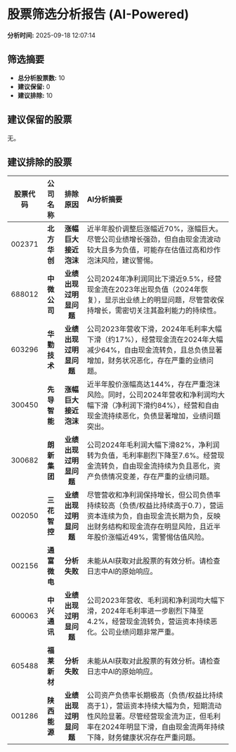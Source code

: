 # 股票筛选分析报告 (AI-Powered)

**分析时间:** 2025-09-18 12:07:14

## 筛选摘要

- **总分析股票数:** 10
- **建议保留:** 0
- **建议排除:** 10

## 建议保留的股票

无。


## 建议排除的股票

| 股票代码 | 公司名称 | 排除原因 | AI分析摘要 |
|:---:|:---:|:---:|:---|
| 002371 | **北方华创** | **涨幅巨大接近泡沫** | 近半年股价调整后涨幅近70%，涨幅巨大。尽管公司业绩增长强劲，但自由现金流波动较大且多为负值，可能存在估值过高和炒作泡沫风险，建议警惕。 |
| 688012 | **中微公司** | **业绩出现过明显问题** | 公司2024年净利润同比下滑近9.5%，经营现金流在2023年出现负值（2024年恢复），显示出业绩上的明显问题，尽管营收保持增长，需密切关注其盈利能力的持续性。 |
| 603296 | **华勤技术** | **业绩出现过明显问题** | 公司2023年营收下滑，2024年毛利率大幅下滑（约17%），经营现金流在2024年大幅减少64%，自由现金流转负，且总负债显著增加，财务状况恶化，存在严重的业绩问题。 |
| 300450 | **先导智能** | **涨幅巨大接近泡沫** | 近半年股价涨幅高达144%，存在严重泡沫风险。同时，公司2024年营收和净利润均大幅下滑（净利润下滑约84%），经营和自由现金流持续恶化，负债显著增加，业绩问题突出。 |
| 300682 | **朗新集团** | **业绩出现过明显问题** | 公司2024年毛利润大幅下滑82%，净利润转为负值，毛利率剧烈下降至7.6%。经营现金流转负，自由现金流持续为负且恶化，资产负债情况变差，存在严重的业绩问题。 |
| 002050 | **三花智控** | **业绩出现过明显问题** | 尽管营收和净利润保持增长，但公司负债率持续较高（负债/权益比持续高于0.7），营运资本连续为负，自由现金流长期为负，反映出财务结构和现金流存在明显风险，且近半年股价涨幅近49%，需警惕估值风险。 |
| 002156 | **通富微电** | **分析失败** | 未能从AI获取对此股票的有效分析。请检查日志中AI的原始响应。 |
| 600063 | **中兴通讯** | **业绩出现过明显问题** | 公司2023年营收、毛利润和净利润均大幅下滑，2024年毛利率进一步剧烈下降至4.2%，经营现金流转负，营运资本持续恶化。公司业绩问题非常严重。 |
| 605488 | **福莱新材** | **分析失败** | 未能从AI获取对此股票的有效分析。请检查日志中AI的原始响应。 |
| 001286 | **陕西能源** | **业绩出现过明显问题** | 公司资产负债率长期极高（负债/权益比持续高于1），营运资本持续大幅为负，短期流动性风险显著。尽管经营现金流为正，但毛利率在2024年明显下滑，自由现金流两年持续下降，财务健康状况存在严重问题。 |
